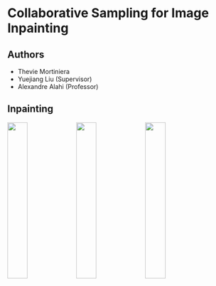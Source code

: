 # Collaborative Sampling for Image Inpainting

## Authors 

- Thevie Mortiniera
- Yuejiang Liu (Supervisor)
- Alexandre Alahi (Professor)


## Inpainting


<p float="left">
  <img src="../master/assets/inpaint1.png" width="30%"> 
  <img src="../master/assets/inpaint2.png" width="30%"> 
  <img src="../master/assets/inpaint4.png" width="30%">
</p>

